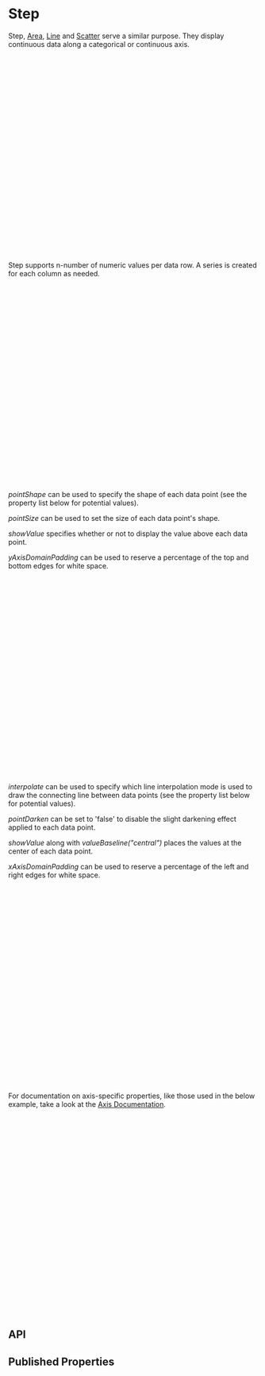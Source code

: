 # Step

<!--meta

-->

Step, [Area](./Area.md), [Line](./Line.md) and [Scatter](./Scatter.md) serve a similar purpose. They display continuous data along a categorical or continuous axis.

<ClientOnly>
  <hpcc-vitepress style="width:100%;height:600px">
  <div id="placeholder" style="height:400px">
  </div>
  <script type="module">
    import { Step } from "@hpcc-js/chart";

    new Step()
        .target("placeholder")
        .columns(["Category", "Value"])
        .data([
            ["A", 34],
            ["B", 55],
            ["C", 89],
            ["D", 144]
        ])
        .render()
        ;
  </script>
  </hpcc-vitepress>
</ClientOnly>

Step supports n-number of numeric values per data row. A series is created for each column as needed. 

<ClientOnly>
  <hpcc-vitepress style="width:100%;height:600px">
  <div id="placeholder" style="height:400px">
  </div>
  <script type="module">
    import { Step } from "@hpcc-js/chart";

    new Step()
        .target("placeholder")
        .columns(["Category", "Value 1", "Value 2", "Value 3"])
        .data([
            ["A", 34, 90, 82],
            ["B", 55, 50, 65],
            ["C", 89, 75, 43],
            ["D", 144, 66, 56]
        ])
        .render()
        ;
  </script>
  </hpcc-vitepress>
</ClientOnly>

_pointShape_ can be used to specify the shape of each data point (see the property list below for potential values).

_pointSize_ can be used to set the size of each data point's shape.

_showValue_ specifies whether or not to display the value above each data point.

_yAxisDomainPadding_ can be used to reserve a percentage of the top and bottom edges for white space.

<ClientOnly>
  <hpcc-vitepress style="width:100%;height:600px">
  <div id="placeholder" style="height:400px">
  </div>
  <script type="module">
    import { Step } from "@hpcc-js/chart";

    new Step()
        .target("placeholder")
        .columns(["Category", "Value", "Value 2"])
        .data([
            ["A", 34, 350],
            ["B", 55, 380],
            ["C", 89, 390],
            ["D", 98, 410]
        ])
        .pointShape("circle")
        .pointSize(2)
        .showValue(true)
        .yAxisDomainPadding(10)
        .render()
        ;
  </script>
  </hpcc-vitepress>
</ClientOnly>

_interpolate_ can be used to specify which line interpolation mode is used to draw the connecting line between data points (see the property list below for potential values).

_pointDarken_ can be set to 'false' to disable the slight darkening effect applied to each data point.

_showValue_ along with _valueBaseline("central")_ places the values at the center of each data point.

_xAxisDomainPadding_ can be used to reserve a percentage of the left and right edges for white space.

<ClientOnly>
  <hpcc-vitepress style="width:100%;height:600px">
  <div id="placeholder" style="height:400px">
  </div>
  <script type="module">
    import { Step } from "@hpcc-js/chart";

    new Step()
        .target("placeholder")
        .columns(["Value 1", "Value 2"])
        .data([
            [144, 90],
            [89, 50],
            [55, 75],
            [34, 66]
        ])
        .paletteID("FlatUI_German")
        .xAxisType("linear")
        .pointShape("rectangle")
        .pointSize(20)
        .pointDarken(false)
        .showValue(true)
        .valueBaseline("central")
        .xAxisDomainPadding(5)
        .render()
        ;
  </script>
  </hpcc-vitepress>
</ClientOnly>

For documentation on axis-specific properties, like those used in the below example, take a look at the [Axis Documentation](./XYAxis.md).

<ClientOnly>
  <hpcc-vitepress style="width:100%;height:600px">
  <div id="placeholder" style="height:400px">
  </div>
  <script type="module">
    import { Step } from "@hpcc-js/chart";

    new Step()
        .target("placeholder")
        .columns(["Value 1", "Value 2"])
        .data([
            [144, 90],
            [89, 50],
            [55, 75],
            [34, 66]
        ])
        .xAxisType("linear")
        .xAxisTitle("X-Axis Title")
        .yAxisTitle("Y-Axis Title")
        .xAxisTickCount(30)
        .xAxisOverlapMode("rotate")
        .xAxisLabelRotation(90)
        .pointShape("circle")
        .render()
        ;
  </script>
  </hpcc-vitepress>
</ClientOnly>

## API

## Published Properties

```@hpcc-js/chart:Step
```
